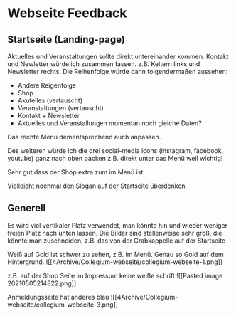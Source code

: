 # Webseite Feedback

## Startseite (Landing-page)
Aktuelles und Veranstaltungen sollte direkt untereinander kommen. 
Kontakt und Newletter würde ich zusammen fassen. z.B. Keltern links und Newsletter rechts.
Die Reihenfolge würde dann folgendermaßen aussehen: 
- Andere Reigenfolge
- Shop 
- Akutelles (vertauscht)
- Veranstaltungen (vertauscht)
- Kontakt + Newsletter
- Aktuelles und Veranstallungen momentan noch gleiche Daten?

Das rechte Menü dementsprechend auch anpassen. 

Des weiteren würde ich die drei social-media icons (instagram, facebook, youtube) ganz nach oben packen z.B. direkt unter das Menü weil wichtig! 

Sehr gut dass der Shop extra zum im Menü ist. 

Vielleicht nochmal den Slogan auf der Startseite überdenken. 

## Generell 
Es wird viel vertikaler Platz verwendet, man könnte hin und wieder weniger freien Platz nach unten lassen.
Die Bilder sind stellenweise sehr groß, die könnte man zuschneiden, z.B. das von der Grabkappelle auf der Startseite 

Weiß auf Gold ist schwer zu sehen, z.B. im Menü. Genau so Gold auf dem Hintergrund. 
![[4Archive/Collegium-webseite/collegium-webseite-1.png]]

z.B. auf der Shop Seite  im Impressum keine weiße schrift
![[Pasted image 20210505214822.png]]

Anmeldungsseite hat anderes blau 
![[4Archive/Collegium-webseite/collegium-webseite-3.png]]


